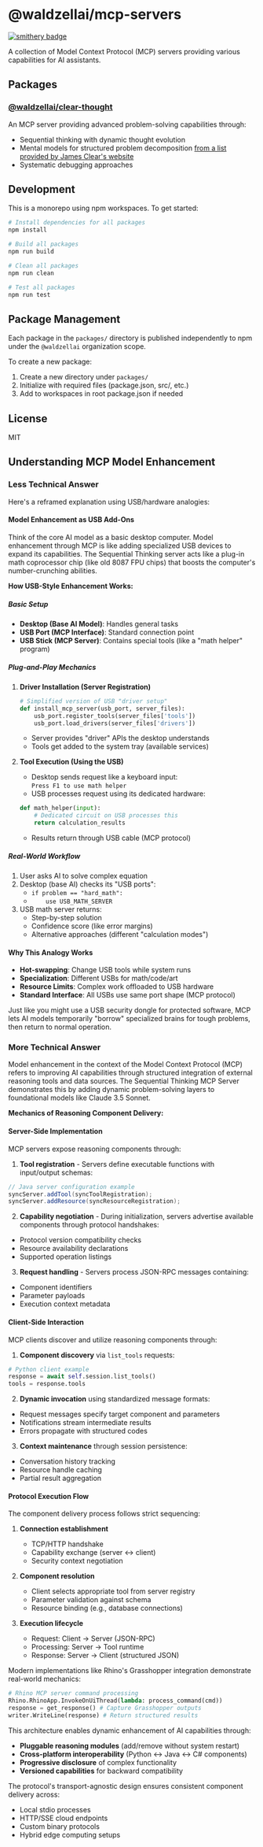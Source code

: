 # @waldzellai/mcp-servers

[![smithery badge](https://smithery.ai/badge/@waldzellai/mcp-servers)](https://smithery.ai/server/@waldzellai/mcp-servers)

A collection of Model Context Protocol (MCP) servers providing various capabilities for AI assistants.

## Packages

### [@waldzellai/clear-thought](packages/server-clear-thought)
An MCP server providing advanced problem-solving capabilities through:
- Sequential thinking with dynamic thought evolution
- Mental models for structured problem decomposition [from a list provided by James Clear's website](https://jamesclear.com/mental-models)
- Systematic debugging approaches

## Development

This is a monorepo using npm workspaces. To get started:

```bash
# Install dependencies for all packages
npm install

# Build all packages
npm run build

# Clean all packages
npm run clean

# Test all packages
npm run test
```

## Package Management

Each package in the `packages/` directory is published independently to npm under the `@waldzellai` organization scope.

To create a new package:
1. Create a new directory under `packages/`
2. Initialize with required files (package.json, src/, etc.)
3. Add to workspaces in root package.json if needed

## License
MIT

## Understanding MCP Model Enhancement

### Less Technical Answer 

Here's a reframed explanation using USB/hardware analogies:

#### Model Enhancement as USB Add-Ons  
Think of the core AI model as a basic desktop computer. Model enhancement through MCP is like adding specialized USB devices to expand its capabilities. The Sequential Thinking server acts like a plug-in math coprocessor chip (like old 8087 FPU chips) that boosts the computer's number-crunching abilities.

**How USB-Style Enhancement Works:**

##### Basic Setup
- **Desktop (Base AI Model)**: Handles general tasks  
- **USB Port (MCP Interface)**: Standard connection point  
- **USB Stick (MCP Server)**: Contains special tools (like a "math helper" program)

##### Plug-and-Play Mechanics  
1. **Driver Installation (Server Registration)**  
   ```python
   # Simplified version of USB "driver setup"
   def install_mcp_server(usb_port, server_files):
       usb_port.register_tools(server_files['tools'])
       usb_port.load_drivers(server_files['drivers'])
   ```
   - Server provides "driver" APIs the desktop understands  
   - Tools get added to the system tray (available services)

2. **Tool Execution (Using the USB)**  
   - Desktop sends request like a keyboard input:  
   `Press F1 to use math helper`  
   - USB processes request using its dedicated hardware:  
   ```python
   def math_helper(input):
       # Dedicated circuit on USB processes this
       return calculation_results
   ```
   - Results return through USB cable (MCP protocol)

##### Real-World Workflow  
1. User asks AI to solve complex equation  
2. Desktop (base AI) checks its "USB ports":  
   - `if problem == "hard_math":`  
   - `    use USB_MATH_SERVER`  
3. USB math server returns:  
   - Step-by-step solution  
   - Confidence score (like error margins)  
   - Alternative approaches (different "calculation modes")

#### Why This Analogy Works  
- **Hot-swapping**: Change USB tools while system runs  
- **Specialization**: Different USBs for math/code/art  
- **Resource Limits**: Complex work offloaded to USB hardware  
- **Standard Interface**: All USBs use same port shape (MCP protocol)  

Just like you might use a USB security dongle for protected software, MCP lets AI models temporarily "borrow" specialized brains for tough problems, then return to normal operation.

### More Technical Answer

Model enhancement in the context of the Model Context Protocol (MCP) refers to improving AI capabilities through structured integration of external reasoning tools and data sources. The Sequential Thinking MCP Server demonstrates this by adding dynamic problem-solving layers to foundational models like Claude 3.5 Sonnet.

**Mechanics of Reasoning Component Delivery:**

#### Server-Side Implementation
MCP servers expose reasoning components through:
1. **Tool registration** - Servers define executable functions with input/output schemas:
```java
// Java server configuration example
syncServer.addTool(syncToolRegistration);
syncServer.addResource(syncResourceRegistration);
```
2. **Capability negotiation** - During initialization, servers advertise available components through protocol handshakes:
- Protocol version compatibility checks
- Resource availability declarations
- Supported operation listings

3. **Request handling** - Servers process JSON-RPC messages containing:
- Component identifiers
- Parameter payloads
- Execution context metadata

#### Client-Side Interaction
MCP clients discover and utilize reasoning components through:
1. **Component discovery** via `list_tools` requests:
```python
# Python client example
response = await self.session.list_tools()
tools = response.tools
```
2. **Dynamic invocation** using standardized message formats:
- Request messages specify target component and parameters
- Notifications stream intermediate results
- Errors propagate with structured codes

3. **Context maintenance** through session persistence:
- Conversation history tracking
- Resource handle caching
- Partial result aggregation

#### Protocol Execution Flow
The component delivery process follows strict sequencing:
1. **Connection establishment**
   - TCP/HTTP handshake
   - Capability exchange (server ↔ client)
   - Security context negotiation

2. **Component resolution**
   - Client selects appropriate tool from server registry
   - Parameter validation against schema
   - Resource binding (e.g., database connections)

3. **Execution lifecycle**
   - Request: Client → Server (JSON-RPC)
   - Processing: Server → Tool runtime
   - Response: Server → Client (structured JSON)

Modern implementations like Rhino's Grasshopper integration demonstrate real-world mechanics:
```python
# Rhino MCP server command processing
Rhino.RhinoApp.InvokeOnUiThread(lambda: process_command(cmd))
response = get_response() # Capture Grasshopper outputs
writer.WriteLine(response) # Return structured results
```

This architecture enables dynamic enhancement of AI capabilities through:
- **Pluggable reasoning modules** (add/remove without system restart)
- **Cross-platform interoperability** (Python ↔ Java ↔ C# components)
- **Progressive disclosure** of complex functionality
- **Versioned capabilities** for backward compatibility

The protocol's transport-agnostic design ensures consistent component delivery across:
- Local stdio processes
- HTTP/SSE cloud endpoints
- Custom binary protocols
- Hybrid edge computing setups
